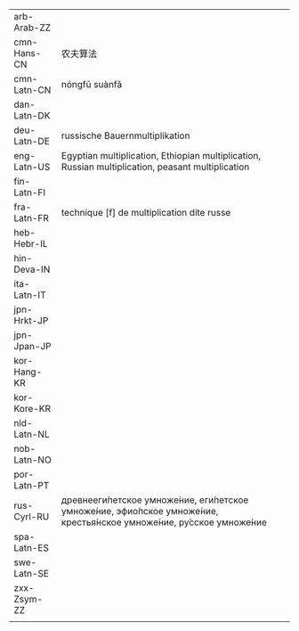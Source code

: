 | | | |
|-|-|-|
| arb-Arab-ZZ |  |  |
| cmn-Hans-CN | 农夫算法 |  |
| cmn-Latn-CN | nóngfū suànfǎ |  |
| dan-Latn-DK |  |  |
| deu-Latn-DE | russische Bauernmultiplikation |  |
| eng-Latn-US | Egyptian multiplication, Ethiopian multiplication, Russian multiplication, peasant multiplication |  |
| fin-Latn-FI |  |  |
| fra-Latn-FR | technique [f] de multiplication dite russe |  |
| heb-Hebr-IL |  |  |
| hin-Deva-IN |  |  |
| ita-Latn-IT |  |  |
| jpn-Hrkt-JP |  |  |
| jpn-Jpan-JP |  |  |
| kor-Hang-KR |  |  |
| kor-Kore-KR |  |  |
| nld-Latn-NL |  |  |
| nob-Latn-NO |  |  |
| por-Latn-PT |  |  |
| rus-Cyrl-RU | древнееги́петское умноже́ние, еги́петское умноже́ние, эфио́пское умноже́ние, крестья́нское умноже́ние, ру́сское умноже́ние |  |
| spa-Latn-ES |  |  |
| swe-Latn-SE |  |  |
| zxx-Zsym-ZZ |  |  |
|  |  |  |
